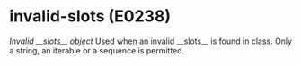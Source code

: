 # invalid-slots (E0238)

*Invalid \_\_slots\_\_ object* Used when an invalid \_\_slots\_\_ is
found in class. Only a string, an iterable or a sequence is permitted.
